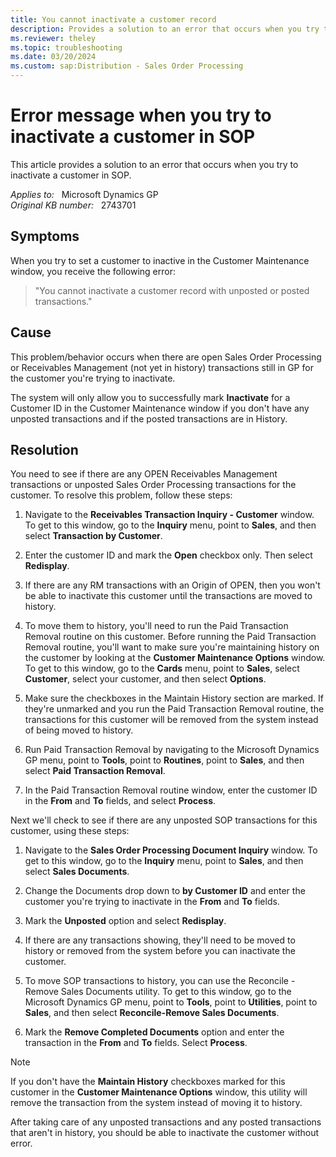 ```yaml
---
title: You cannot inactivate a customer record
description: Provides a solution to an error that occurs when you try to inactivate a customer in SOP.
ms.reviewer: theley
ms.topic: troubleshooting
ms.date: 03/20/2024
ms.custom: sap:Distribution - Sales Order Processing
---
```

# Error message when you try to inactivate a customer in SOP

This article provides a solution to an error that occurs when you try to inactivate a customer in SOP.

_Applies to:_ &nbsp; Microsoft Dynamics GP  
_Original KB number:_ &nbsp; 2743701

## Symptoms

When you try to set a customer to inactive in the Customer Maintenance window, you receive the following error:

> "You cannot inactivate a customer record with unposted or posted transactions."

## Cause

This problem/behavior occurs when there are open Sales Order Processing or Receivables Management (not yet in history) transactions still in GP for the customer you're trying to inactivate.

The system will only allow you to successfully mark **Inactivate** for a Customer ID in the Customer Maintenance window if you don't have any unposted transactions and if the posted transactions are in History.

## Resolution

You need to see if there are any OPEN Receivables Management transactions or unposted Sales Order Processing transactions for the customer. To resolve this problem, follow these steps:

1. Navigate to the **Receivables Transaction Inquiry - Customer** window. To get to this window, go to the **Inquiry** menu, point to **Sales**, and then select **Transaction by Customer**.

1. Enter the customer ID and mark the **Open** checkbox only. Then select **Redisplay**.

1. If there are any RM transactions with an Origin of OPEN, then you won't be able to inactivate this customer until the transactions are moved to history.

1. To move them to history, you'll need to run the Paid Transaction Removal routine on this customer. Before running the Paid Transaction Removal routine, you'll want to make sure you're maintaining history on the customer by looking at the **Customer Maintenance Options** window. To get to this window, go to the **Cards** menu, point to **Sales**, select **Customer**, select your customer, and then select **Options**.

1. Make sure the checkboxes in the Maintain History section are marked. If they're unmarked and you run the Paid Transaction Removal routine, the transactions for this customer will be removed from the system instead of being moved to history.

1. Run Paid Transaction Removal by navigating to the Microsoft Dynamics GP menu, point to **Tools**, point to **Routines**, point to **Sales**, and then select **Paid Transaction Removal**.

1. In the Paid Transaction Removal routine window, enter the customer ID in the **From** and **To** fields, and select **Process**.

Next we'll check to see if there are any unposted SOP transactions for this customer, using these steps:

1. Navigate to the **Sales Order Processing Document Inquiry** window. To get to this window, go to the **Inquiry** menu, point to **Sales**, and then select **Sales Documents**.  

1. Change the Documents drop down to **by Customer ID** and enter the customer you're trying to inactivate in the **From** and **To** fields.

1. Mark the **Unposted** option and select **Redisplay**.

1. If there are any transactions showing, they'll need to be moved to history or removed from the system before you can inactivate the customer.

1. To move SOP transactions to history, you can use the Reconcile - Remove Sales Documents utility. To get to this window, go to the Microsoft Dynamics GP menu, point to **Tools**, point to **Utilities**, point to **Sales**, and then select **Reconcile-Remove Sales Documents**.

1. Mark the **Remove Completed Documents** option and enter the transaction in the **From** and **To** fields. Select **Process**.

> [!NOTE]
> If you don't have the **Maintain History** checkboxes marked for this customer in the **Customer Maintenance Options** window, this utility will remove the transaction from the system instead of moving it to history.

After taking care of any unposted transactions and any posted transactions that aren't in history, you should be able to inactivate the customer without error.
